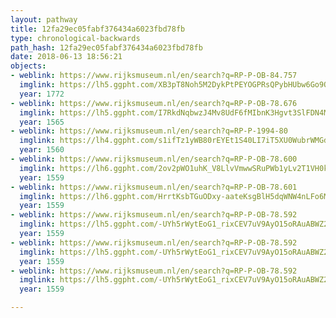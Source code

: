 ```yaml
---
layout: pathway
title: 12fa29ec05fabf376434a6023fbd78fb
type: chronological-backwards
path_hash: 12fa29ec05fabf376434a6023fbd78fb
date: 2018-06-13 18:56:21
objects:
- weblink: https://www.rijksmuseum.nl/en/search?q=RP-P-OB-84.757
  imglink: https://lh5.ggpht.com/XB3pT8Noh5M2DykPtPEYOGPRsQPybHUbw6Go9OOAyJi5UrlxFsjWRU9v-HmnHvCBBqVFsJWed8EgObZF42V0fBlkD6M=s200
  year: 1772
- weblink: https://www.rijksmuseum.nl/en/search?q=RP-P-OB-78.676
  imglink: https://lh5.ggpht.com/I7RkdNqbwzJ4Mv8UdF6fMIbnK3Hgvt3SlFDN4MRRDjhIQq5OTeEUmTS62y9PUCOq4Wls79zHKJvvixH7gBFajQmCpGE=s200
  year: 1565
- weblink: https://www.rijksmuseum.nl/en/search?q=RP-P-1994-80
  imglink: https://lh4.ggpht.com/s1ifTz1yWB80rEYEt1S40LI7iT5XU0WubrWMGdkxyuUmCwuByzwtT_QVS0E2bbSJt2lEnnQvGkSRX4jFY2S69LETtaE=s200
  year: 1560
- weblink: https://www.rijksmuseum.nl/en/search?q=RP-P-OB-78.600
  imglink: https://lh6.ggpht.com/2ov2pWO1uhK_V8LlvVmwwSRuPWb1yLv2T1VH0kA6F1Qe49_aAAJFB-82JifbvvRJwbuJcpbY-nJaiHp3e5ylparlgFQ=s200
  year: 1559
- weblink: https://www.rijksmuseum.nl/en/search?q=RP-P-OB-78.601
  imglink: https://lh6.ggpht.com/HrrtKsbTGuODxy-aateKsgBlH5dqWNW4nLFo6MU-9O0w0wyhWkRZQoAau5ntDN0bf-Po7jv4H_JOnAARHjMsE2foDw=s200
  year: 1559
- weblink: https://www.rijksmuseum.nl/en/search?q=RP-P-OB-78.592
  imglink: https://lh5.ggpht.com/-UYh5rWytEoG1_rixCEV7uV9AyO15oRAuABWZ2eDD8bnpTj9gt4qaMshos5L_vNIuaWNeRYPqnN-2DaIIa05tA0X7Uc=s200
  year: 1559
- weblink: https://www.rijksmuseum.nl/en/search?q=RP-P-OB-78.592
  imglink: https://lh5.ggpht.com/-UYh5rWytEoG1_rixCEV7uV9AyO15oRAuABWZ2eDD8bnpTj9gt4qaMshos5L_vNIuaWNeRYPqnN-2DaIIa05tA0X7Uc=s200
  year: 1559
- weblink: https://www.rijksmuseum.nl/en/search?q=RP-P-OB-78.592
  imglink: https://lh5.ggpht.com/-UYh5rWytEoG1_rixCEV7uV9AyO15oRAuABWZ2eDD8bnpTj9gt4qaMshos5L_vNIuaWNeRYPqnN-2DaIIa05tA0X7Uc=s200
  year: 1559

---
```

